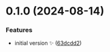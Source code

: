 # 0.1.0 (2024-08-14)

### Features

- initial version ✨ ([63dcdd2](https://github.com/JoshuaKGoldberg/notion-rich-text-to-markdown/commit/63dcdd24a941b464c7adc0ffec371b9f596d3198))
